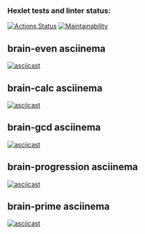 ### Hexlet tests and linter status:
[![Actions Status](https://github.com/sva24/python-project-49/actions/workflows/hexlet-check.yml/badge.svg)](https://github.com/sva24/python-project-49/actions)
[![Maintainability](https://api.codeclimate.com/v1/badges/9b667465285fb0e8d03a/maintainability)](https://codeclimate.com/github/sva24/python-project-49/maintainability)
## brain-even asciinema
[![asciicast](https://asciinema.org/a/4oG7bT9aVDVE3oTgQbb7owA2D.svg)](https://asciinema.org/a/4oG7bT9aVDVE3oTgQbb7owA2D)
## brain-calc asciinema
[![asciicast](https://asciinema.org/a/tLb7Bqpd7FNr7YaqYtpFW9gtO.svg)](https://asciinema.org/a/tLb7Bqpd7FNr7YaqYtpFW9gtO)
## brain-gcd asciinema
[![asciicast](https://asciinema.org/a/Idr07BXQumrVu4onP55QoKKuf.svg)](https://asciinema.org/a/Idr07BXQumrVu4onP55QoKKuf)
## brain-progression asciinema
[![asciicast](https://asciinema.org/a/yPWcSugbYKGIU74X9p7EJ1m2c.svg)](https://asciinema.org/a/yPWcSugbYKGIU74X9p7EJ1m2c)
## brain-prime asciinema
[![asciicast](https://asciinema.org/a/Z0kVv3RT74b56IevV0T8qxM18.svg)](https://asciinema.org/a/Z0kVv3RT74b56IevV0T8qxM18)

